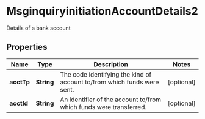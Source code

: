 

# MsginquiryinitiationAccountDetails2

Details of a bank account

## Properties

| Name | Type | Description | Notes |
|------------ | ------------- | ------------- | -------------|
|**acctTp** | **String** | The code identifying the kind of account to/from which funds were sent. |  [optional] |
|**acctId** | **String** | An identifier of the account to/from which funds were transferred. |  [optional] |



